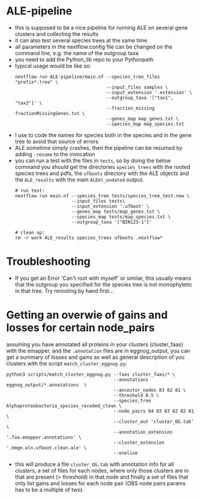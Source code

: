 # ALE-pipeline

- this is supposed to be a nice pipeline for running ALE on several gene clusters and collecting the results
- it can also test several species trees at the same time
- all parameters in the nextflow.config file can be changed on the command line, e.g. the name of the outgroup taxa
- you need to add the Python_lib repo to your Pythonpath
- typical usage would be like so:
  ```
  nextflow run ALE-pipeline/main.nf --species_tree_files "prefix*.tree" \
                                    --input_files samples \
                                    --input_extension '.extension' \
                                    --outgroup_taxa '["tax1", "tax2"]' \
                                    --fraction_missing fractionMissingGenes.txt \
                                    --genes_map map_genes.txt \
                                    --species_map map_species.txt
  ```
- I use to code the names for species both in the species and in the gene tree to avoid that source of errors
- ALE sometime simply crashes, then the pipeline can be resumed by adding `-resume` to the invocation
- you can run a test with the files in `tests`, so by doing the below command you should get the directories `species_trees` with the rooted species trees and pdfs, the `ufboots` directory with the ALE objects and the `ALE_results` with the main `ALEml_undated` output.
  ```
  # run test:
  nextflow run main.nf --species_tree tests/species_tree_test.new \
                       --input_files tests\
                       --input_extension '.ufboot' \
                       --genes_map tests/map_genes.txt \
                       --species_map tests/map_species.txt \
                       --outgroup_taxa '["BIN125-1"]'

  # clean up:
  rm -r work ALE_results species_trees ufboots .nextflow*
  ```

# Troubleshooting
* If you get an Error 'Can't root with myself' or similar, this usually means that the outgroup you specified for the species tree is not monophyletic in that tree. Try rerooting by hand first...


# Getting an overwie of gains and losses for certain node_pairs
assuming you have annotated all proteins in your clusters (cluster_faas) with the emapper, and the `.annotation` files are in eggnog_output, you can get a summary of losses and gains as well as general description of you clusters with the script `match_cluster_eggnog.py`:
```
python3 scripts/match_cluster_eggnog.py --faas cluster_faas/* \
                                        --annotations eggnog_output/*.annotations  \
                                        --ancestor_nodes 83 82 81 \
                                        --threshold 0.5 \
                                        --species_tree Alphaproteobacteria_species_recoded_clean \
                                        --node_pairs 84 83 83 82 82 81 \
                                        --cluster_out 'cluster_OG.tab' \
                                        --annotation_extension '.faa.emapper.annotations' \
                                        --cluster_extension '.bmge.aln.ufboot.clean.ale' \
                                        --oneline
```
* this will produce a file `cluster_OG.tab` with annotation info for all clusters, a set of files for each nodes, where only those clusters are in that are present (> threshold) in that node and finally a set of files that only list gains and losses for each node pair (OBS node pairs params has to be a multiple of two).
